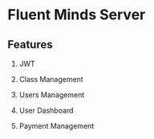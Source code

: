 # Fluent Minds Server

## Features

1. JWT
   
2. Class Management

3. Users Management

4. User Dashboard

5. Payment Management
